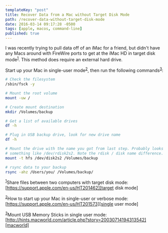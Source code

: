 ```yaml
---
templateKey: "post"
title: Recover Data from a Mac without Target Disk Mode
path: /recover-data-without-target-disk-mode
date: 2016-03-14 09:17:28 -0500
tags: [apple, macos, command-line]
published: true
---
```


I was recently trying to pull data off of an iMac for a friend, but didn't have any Macs around with FireWire ports to get at the iMac HD in target disk mode<sup><a name="1-ref"></a>[1](#1)</sup>. This method does require an external hard drive.

Start up your Mac in single-user mode<sup><a name="2-ref"></a>[2](#2)</sup>, then run the following commands<sup><a name="3-ref"></a>[3](#3)</sup>:

```bash
# Check the filesystem
/sbin/fsck -y

# Mount the root volume
mount -uw /

# Create mount destination
mkdir /Volumes/backup

# Get a list of available drives
df -h

# Plug in USB backup drive, look for new drive name
df -h

# Mount the drive with the name you got from last step. Probably looks
# something like /dev/rdisk2s2. Note the rdisk / disk name difference.
mount -t hfs /dev/disk2s2 /Volumes/backup

# rsync data to your backup
rsync -ahz /Users/you/ /Volumes/backup/
```

<sup><a name="1"></a><a href="#1-ref">1</a></sup>Share files between two computers with target disk mode: [https://support.apple.com/en-us/HT201462][target disk mode]

<sup><a name="2"></a><a href="#2-ref">2</a></sup>How to start up your Mac in single-user or verbose mode: [https://support.apple.com/en-us/HT201573][single user mode]

<sup><a name="3"></a><a href="#3-ref">3</a></sup>Mount USB Memory Sticks in single user mode: [http://hints.macworld.com/article.php?story=20030714194313542][macworld]

[target disk mode]: https://support.apple.com/en-us/HT201462
[single user mode]: https://support.apple.com/en-us/HT201573
[macworld]: http://hints.macworld.com/article.php?story=20030714194313542
